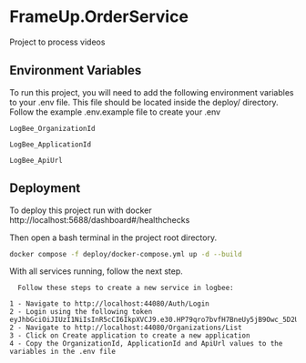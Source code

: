 
# FrameUp.OrderService

Project to process videos


## Environment Variables

To run this project, you will need to add the following environment variables to your .env file. This file should be located inside the deploy/ directory.
Follow the example .env.example file to create your .env

`LogBee_OrganizationId`

`LogBee_ApplicationId`

`LogBee_ApiUrl`


## Deployment

To deploy this project run with docker http://localhost:5688/dashboard#/healthchecks

Then open a bash terminal in the project root directory.
```bash
docker compose -f deploy/docker-compose.yml up -d --build
```
With all services running, follow the next step.
```
  Follow these steps to create a new service in logbee:

1 - Navigate to http://localhost:44080/Auth/Login
2 - Login using the following token eyJhbGciOiJIUzI1NiIsInR5cCI6IkpXVCJ9.e30.HP79qro7bvfH7BneUy5jB9Owc_5D2UavFDulRETAl9E
2 - Navigate to http://localhost:44080/Organizations/List
3 - Click on Create application to create a new application
4 - Copy the OrganizationId, ApplicationId and ApiUrl values ​​to the variables in the .env file
```

